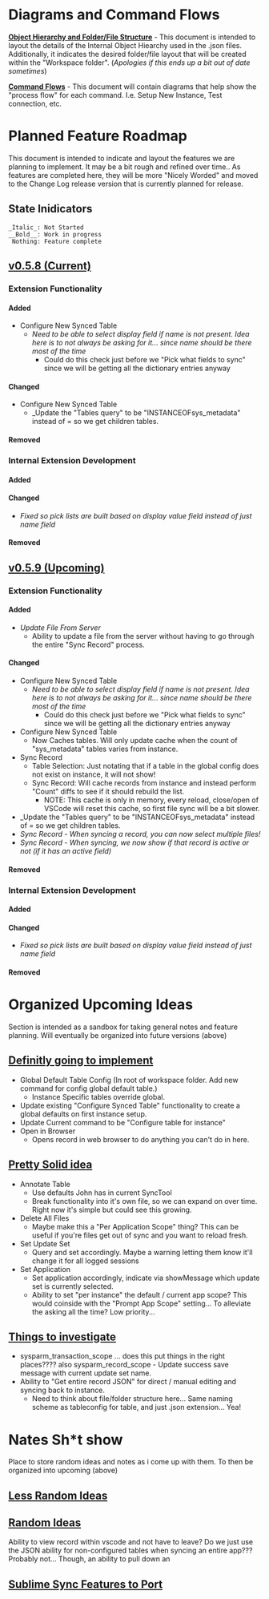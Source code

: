 # Diagrams and Command Flows

[__Object Hierarchy and Folder/File Structure__](https://www.lucidchart.com/invitations/accept/9311c598-a1ee-47b5-86a4-6a88d12fd003) - This document is intended to layout the details of the Internal Object Hiearchy used in the .json files. Additionally, it indicates the desired folder/file layout that will be created within the "Workspace folder". (_Apologies if this ends up a bit out of date sometimes_)

[__Command Flows__]() - This document will contain diagrams that help show the "process flow" for each command. I.e. Setup New Instance, Test connection, etc.

# Planned Feature Roadmap
This document is intended to indicate and layout the features we are planning to implement. It may be a bit rough and refined over time.. As features are completed here, they will be more "Nicely Worded" and moved to the Change Log release version that is currently planned for release.

## State Inidicators
    _Italic_: Not Started
    __Bold__: Work in progress
     Nothing: Feature complete

## [v0.5.8 (Current)]()

### Extension Functionality
#### Added
- Configure New Synced Table
    - _Need to be able to select display field if name is not present. Idea here is to not always be asking for it... since name should be there most of the time_
        - Could do this check just before we "Pick what fields to sync" since we will be getting all the dictionary entries anyway

#### Changed
- Configure New Synced Table
    - _Update the "Tables query" to be "INSTANCEOFsys_metadata" instead of =  so we get children tables. 

#### Removed


### Internal Extension Development

#### Added

#### Changed
- _Fixed so pick lists are built based on display value field instead of just name field_

#### Removed



## [v0.5.9 (Upcoming)]()

### Extension Functionality
#### Added
- _Update File From Server_
    - Ability to update a file from the server without having to go through the entire "Sync Record" process. 


#### Changed
- Configure New Synced Table
    - _Need to be able to select display field if name is not present. Idea here is to not always be asking for it... since name should be there most of the time_
        - Could do this check just before we "Pick what fields to sync" since we will be getting all the dictionary entries anyway
- Configure New Synced Table
    - Now Caches tables. Will only update cache when the count of "sys_metadata" tables varies from instance.
- Sync Record
    - Table Selection: Just notating that if a table in the global config does not exist on instance, it will not show!
    - Sync Record: Will cache records from instance and instead perform "Count" diffs to see if it should rebuild the list. 
        - NOTE: This cache is only in memory, every reload, close/open of VSCode will reset this cache, so first file sync will be a bit slower. 
- _Update the "Tables query" to be "INSTANCEOFsys_metadata" instead of =  so we get children tables. 
- _Sync Record - When syncing a record, you can now select multiple files!_
- _Sync Record - When syncing, we now show if that record is active or not (if it has an active field)_

#### Removed


### Internal Extension Development

#### Added

#### Changed
- _Fixed so pick lists are built based on display value field instead of just name field_

#### Removed


Organized Upcoming Ideas
==================================================================================
Section is intended as a sandbox for taking general notes and feature planning. Will eventually be organized into future versions (above)

## [Definitly going to implement]()

- Global Default Table Config (In root of workspace folder. Add new command for config global default table.)
    - Instance Specific tables override global.
- Update existing "Configure Synced Table" functionality to create a global defaults on first instance setup. 
- Update Current command to be "Configure table for instance"
- Open in Browser 
    - Opens record in web browser to do anything you can't do in here. 
    

## [Pretty Solid idea]()
- Annotate Table
    - Use defaults John has in current SyncTool
    - Break functionality into it's own file, so we can expand on over time. Right now it's simple but could see this growing. 
- Delete All Files
    - Maybe make this a "Per Application Scope" thing? This can be useful if you're files get out of sync and you want to reload fresh.
- Set Update Set
    - Query and set accordingly. Maybe a warning letting them know it'll change it for all logged sessions
- Set Application
    - Set application accordingly, indicate via showMessage which update set is currently selected. 
    - Ability to set "per instance" the default / current app scope? This would coinside with the "Prompt App Scope" setting... To alleviate the asking all the time? Low priority...


## [Things to investigate]()
- sysparm_transaction_scope  ... does this put things in the right places???? also sysparm_record_scope
        - Update success save message with current update set name.
- Ability to "Get entire record JSON" for direct / manual editing and syncing back to instance. 
    - Need to think about file/folder structure here... Same naming scheme as tableconfig for table, and just .json extension... Yea!


Nates Sh*t show
==================================================================================
Place to store random ideas and notes as i come up with them. To then be organized into upcoming (above)

## [Less Random Ideas]()

## [Random Ideas]()
Ability to view record within vscode and not have to leave? 
Do we just use the JSON ability for non-configured tables when syncing an entire app??? Probably not... 
Though, an ability to pull down an 


## [Sublime Sync Features to Port]()
